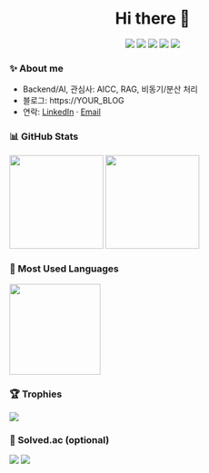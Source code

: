 <h1 align="center">Hi there 👋</h1>

<p align="center">
  <a href="#"><img src="https://img.shields.io/badge/Python-3776AB?logo=python&logoColor=white"/></a>
  <a href="#"><img src="https://img.shields.io/badge/FastAPI-009688?logo=fastapi&logoColor=white"/></a>
  <a href="#"><img src="https://img.shields.io/badge/PostgreSQL-4169E1?logo=postgresql&logoColor=white"/></a>
  <a href="#"><img src="https://img.shields.io/badge/Redis-DC382D?logo=redis&logoColor=white"/></a>
  <a href="#"><img src="https://img.shields.io/badge/Kafka-231F20?logo=apachekafka&logoColor=white"/></a>
</p>

### ✨ About me
- Backend/AI, 관심사: AICC, RAG, 비동기/분산 처리
- 블로그: https://YOUR_BLOG
- 연락: [LinkedIn](https://www.linkedin.com/in/%EC%9D%80%EC%84%9C-%EA%B9%80-6152b3274/) · [Email](mailto:edgexpand@gmail.com)

### 📊 GitHub Stats
<p>
  <img height="165" src="https://github-readme-stats.vercel.app/api?username=kimeunsur&show_icons=true&hide=contribs&rank_icon=github&theme=tokyonight"/>
  <img height="165" src="https://streak-stats.demolab.com?user=kimeunsur&theme=tokyonight"/>
</p>

### 🧠 Most Used Languages
<img height="160" src="https://github-readme-stats.vercel.app/api/top-langs/?username=kimeunsur&layout=compact&langs_count=8&theme=tokyonight"/>

### 🏆 Trophies
<img src="https://github-profile-trophy.vercel.app/?username=kimeunsur&theme=onedark&column=6"/>

### 🧩 Solved.ac (optional)
<img src="http://mazassumnida.wtf/api/v2/generate_badge?boj=edgexpand"/>

<!-- 방문자 카운터 (선택) -->
<img src="https://visitor-badge.laobi.icu/badge?page_id=kimeunsur.kimeunsur"/>
